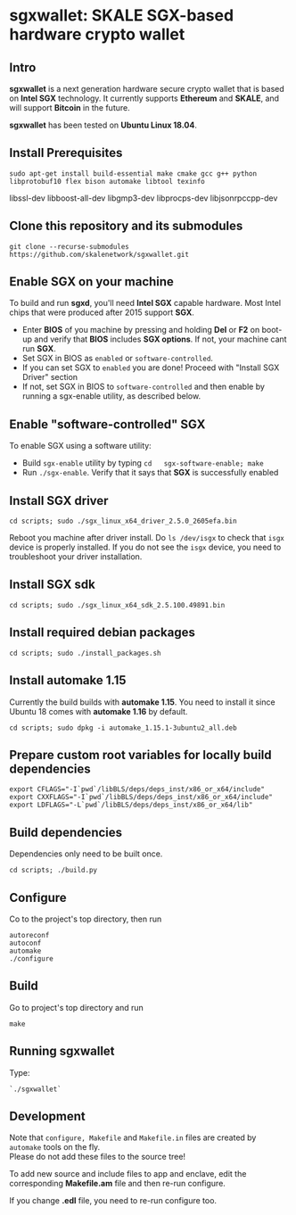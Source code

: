 # sgxwallet: SKALE SGX-based hardware crypto wallet

## Intro

**sgxwallet** is a next generation hardware secure crypto wallet that  is based on **Intel SGX** technology. It currently supports **Ethereum** and **SKALE**, and will support **Bitcoin** in the future.

**sgxwallet** has been tested on **Ubuntu Linux 18.04**.

## Install Prerequisites

```
sudo apt-get install build-essential make cmake gcc g++ python libprotobuf10 flex bison automake libtool texinfo
```
libssl-dev libboost-all-dev libgmp3-dev libprocps-dev libjsonrpccpp-dev

## Clone this repository and its submodules

`git clone --recurse-submodules  https://github.com/skalenetwork/sgxwallet.git`

## Enable SGX on your machine

To build and run **sgxd**, you'll need **Intel SGX** capable hardware. Most Intel chips that were produced after 2015 support **SGX**.

-   Enter **BIOS** of you machine by pressing and holding **Del** or **F2** on boot-up and verify that **BIOS** includes **SGX options**.
    If not, your machine cant run **SGX**.
-   Set SGX in BIOS as `enabled` or `software-controlled`.
-   If you can set SGX to `enabled` you are done! Proceed with "Install SGX Driver" section
-   If not, set SGX in BIOS to `software-controlled` and then enable by running a sgx-enable utility, as described below.

## Enable "software-controlled" SGX

To enable SGX using a software utility:

-   Build `sgx-enable` utility by typing `cd   sgx-software-enable; make`
-   Run `./sgx-enable`.  Verify that it says that **SGX** is successfully enabled

## Install SGX driver

`cd scripts; sudo ./sgx_linux_x64_driver_2.5.0_2605efa.bin`

Reboot you machine after driver install.  Do `ls /dev/isgx` to check that `isgx` device is properly installed.
If you do not see the `isgx` device, you need to troubleshoot your driver installation.

## Install SGX sdk

`cd scripts; sudo ./sgx_linux_x64_sdk_2.5.100.49891.bin`

## Install required debian packages

`cd scripts; sudo ./install_packages.sh`

## Install automake 1.15

Currently the build builds with **automake 1.15**. You need to install it since Ubuntu 18 comes with **automake 1.16** by default.

`cd scripts; sudo dpkg -i automake_1.15.1-3ubuntu2_all.deb`

## Prepare custom root variables for locally build dependencies

```
export CFLAGS="-I`pwd`/libBLS/deps/deps_inst/x86_or_x64/include"
export CXXFLAGS="-I`pwd`/libBLS/deps/deps_inst/x86_or_x64/include"
export LDFLAGS="-L`pwd`/libBLS/deps/deps_inst/x86_or_x64/lib"
```

## Build dependencies

Dependencies only need to be built once.

```
cd scripts; ./build.py
```

## Configure

Co to the project's top directory, then run

```
autoreconf
autoconf
automake
./configure
```

## Build

Go to project's top directory and run

```
make
```

## Running sgxwallet

Type:

```
`./sgxwallet`
```

## Development

Note that `configure, Makefile` and `Makefile.in` files are created by `automake` tools on the fly.  
Please do not add these files to the source tree!

To add new source and include files to app and enclave, edit the corresponding **Makefile.am** file and then re-run configure.

If you change **.edl** file, you need to re-run configure too.
